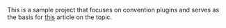 This is a sample project that focuses on convention plugins and serves as the basis for [this](https://medium.com/@francoislgrd/why-convention-plugins-should-be-the-norm-in-multi-module-android-application-2f700dad630f) article on the topic.
